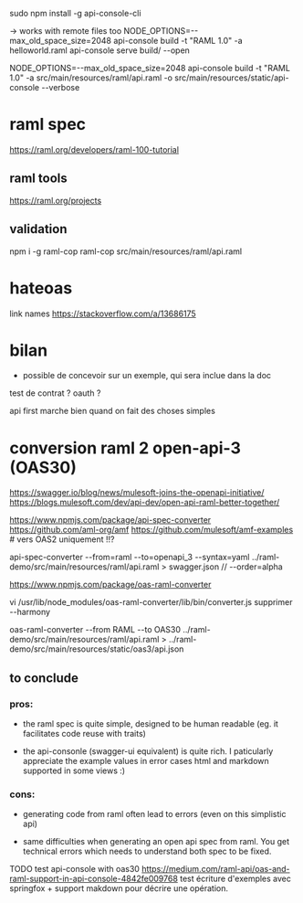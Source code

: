 
sudo npm install -g api-console-cli

 ->  works with remote files too
NODE_OPTIONS=--max_old_space_size=2048
api-console build -t "RAML 1.0" -a helloworld.raml
api-console serve build/ --open



NODE_OPTIONS=--max_old_space_size=2048 api-console build -t "RAML 1.0" -a src/main/resources/raml/api.raml -o src/main/resources/static/api-console --verbose


# raml spec

https://raml.org/developers/raml-100-tutorial

## raml tools

https://raml.org/projects

## validation

npm i -g raml-cop
raml-cop  src/main/resources/raml/api.raml 


# hateoas
link names
https://stackoverflow.com/a/13686175


# bilan

- possible de concevoir sur un exemple, qui sera inclue dans la doc


test de contrat ?
oauth ?

api first marche bien quand on fait des choses simples

# conversion raml 2 open-api-3 (OAS30)

https://swagger.io/blog/news/mulesoft-joins-the-openapi-initiative/
https://blogs.mulesoft.com/dev/api-dev/open-api-raml-better-together/

https://www.npmjs.com/package/api-spec-converter
https://github.com/aml-org/amf
https://github.com/mulesoft/amf-examples # vers OAS2 uniquement !!?


api-spec-converter --from=raml --to=openapi_3 --syntax=yaml ../raml-demo/src/main/resources/raml/api.raml > swagger.json
//  --order=alpha 

https://www.npmjs.com/package/oas-raml-converter

vi /usr/lib/node_modules/oas-raml-converter/lib/bin/converter.js
supprimer --harmony

oas-raml-converter --from RAML --to OAS30 ../raml-demo/src/main/resources/raml/api.raml >  ../raml-demo/src/main/resources/static/oas3/api.json


## to conclude

### pros:

* the raml spec is quite simple, designed to be human readable (eg. it facilitates code reuse with traits)

* the api-consonle (swagger-ui equivalent) is quite rich.
I paticularly appreciate the example values in error cases
html and markdown supported in some views :)

### cons:

* generating code from raml often lead to errors (even on this simplistic api)

* same difficulties when generating an open api spec from raml.
You get technical errors which needs to understand both spec to be fixed.



TODO
test api-console with oas30
https://medium.com/raml-api/oas-and-raml-support-in-api-console-4842fe009768
test écriture d'exemples avec springfox + support makdown pour décrire une opération.
